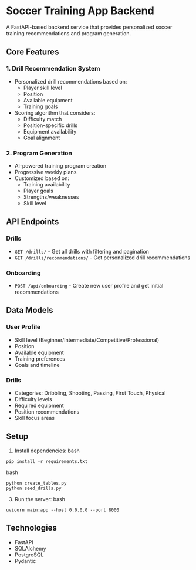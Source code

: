# Soccer Training App Backend

A FastAPI-based backend service that provides personalized soccer training recommendations and program generation.

## Core Features

### 1. Drill Recommendation System
- Personalized drill recommendations based on:
  - Player skill level
  - Position
  - Available equipment
  - Training goals
- Scoring algorithm that considers:
  - Difficulty match
  - Position-specific drills
  - Equipment availability
  - Goal alignment

### 2. Program Generation
- AI-powered training program creation
- Progressive weekly plans
- Customized based on:
  - Training availability
  - Player goals
  - Strengths/weaknesses
  - Skill level

## API Endpoints

### Drills
- `GET /drills/` - Get all drills with filtering and pagination
- `GET /drills/recommendations/` - Get personalized drill recommendations

### Onboarding
- `POST /api/onboarding` - Create new user profile and get initial recommendations

## Data Models

### User Profile
- Skill level (Beginner/Intermediate/Competitive/Professional)
- Position
- Available equipment
- Training preferences
- Goals and timeline

### Drills
- Categories: Dribbling, Shooting, Passing, First Touch, Physical
- Difficulty levels
- Required equipment
- Position recommendations
- Skill focus areas

## Setup

1. Install dependencies:
bash
```
pip install -r requirements.txt
```
bash
```
python create_tables.py
python seed_drills.py
```
3. Run the server:
bash
```
uvicorn main:app --host 0.0.0.0 --port 8000
```

## Technologies
- FastAPI
- SQLAlchemy
- PostgreSQL
- Pydantic